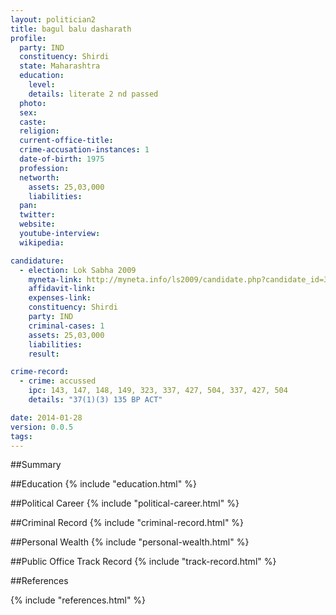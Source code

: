 ```yaml
---
layout: politician2
title: bagul balu dasharath
profile: 
  party: IND
  constituency: Shirdi
  state: Maharashtra
  education: 
    level: 
    details: literate 2 nd passed
  photo: 
  sex: 
  caste: 
  religion: 
  current-office-title: 
  crime-accusation-instances: 1
  date-of-birth: 1975
  profession: 
  networth: 
    assets: 25,03,000
    liabilities: 
  pan: 
  twitter: 
  website: 
  youtube-interview: 
  wikipedia: 

candidature: 
  - election: Lok Sabha 2009
    myneta-link: http://myneta.info/ls2009/candidate.php?candidate_id=3662
    affidavit-link: 
    expenses-link: 
    constituency: Shirdi 
    party: IND
    criminal-cases: 1
    assets: 25,03,000
    liabilities: 
    result:  

crime-record: 
  - crime: accussed
    ipc: 143, 147, 148, 149, 323, 337, 427, 504, 337, 427, 504
    details: "37(1)(3) 135 BP ACT" 

date: 2014-01-28
version: 0.0.5
tags: 
---
```

##Summary


##Education
{% include "education.html" %}


##Political Career
{% include "political-career.html" %}


##Criminal Record
{% include "criminal-record.html" %}


##Personal Wealth
{% include "personal-wealth.html" %}


##Public Office Track Record
{% include "track-record.html" %}


##References


{% include "references.html" %}